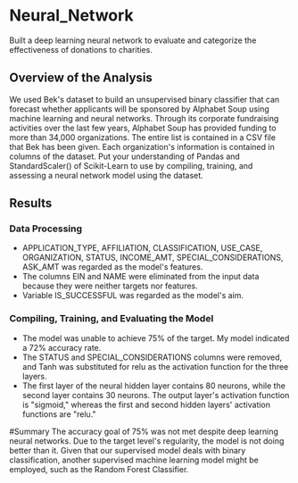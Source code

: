 # Neural_Network
Built a deep learning neural network to evaluate and categorize the effectiveness of donations to charities.

## Overview of the Analysis
We used Bek's dataset to build an unsupervised binary classifier that can forecast whether applicants will be sponsored by Alphabet Soup using machine learning and neural networks. Through its corporate fundraising activities over the last few years, Alphabet Soup has provided funding to more than 34,000 organizations. The entire list is contained in a CSV file that Bek has been given. Each organization's information is contained in columns of the dataset. Put your understanding of Pandas and StandardScaler() of Scikit-Learn to use by compiling, training, and assessing a neural network model using the dataset.

## Results 

### Data Processing
- APPLICATION_TYPE, AFFILIATION, CLASSIFICATION, USE_CASE, ORGANIZATION, STATUS, INCOME_AMT, SPECIAL_CONSIDERATIONS, ASK_AMT was regarded as the model's features.
- The columns EIN and NAME were eliminated from the input data because they were neither targets nor features.
- Variable IS_SUCCESSFUL was regarded as the model's aim.

### Compiling, Training, and Evaluating the Model
- The model was unable to achieve 75% of the target. My model indicated a 72% accuracy rate.
- The STATUS and SPECIAL_CONSIDERATIONS columns were removed, and Tanh was substituted for relu as the activation function for the three layers.
- The first layer of the neural hidden layer contains 80 neurons, while the second layer contains 30 neurons. The output layer's activation function is "sigmoid," whereas the first and second hidden layers' activation functions are "relu."

#Summary
The accuracy goal of 75% was not met despite deep learning neural networks. Due to the target level's regularity, the model is not doing better than it. Given that our supervised model deals with binary classification, another supervised machine learning model might be employed, such as the Random Forest Classifier.
